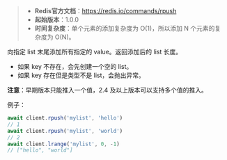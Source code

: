 > - **Redis官方文档**：https://redis.io/commands/rpush
> - **起始版本**：1.0.0
> - **时间复杂度**：单个元素的添加复杂度为 O(1)，所以添加 N 个元素的复杂度为 O(N)。

向指定 list 末尾添加所有指定的 value。返回添加后的 list 长度。

- 如果 key 不存在，会先创建一个空的 list。
- 如果 key 存在但是类型不是 list，会抛出异常。

**注意**：早期版本只能推入一个值，2.4 及以上版本可以支持多个值的推入。

例子：

```typescript
await client.rpush('mylist', 'hello')
// 1
await client.rpush('mylist', 'world')
// 2
await client.lrange('mylist', 0, -1)
// ["hello", "world"]
```
